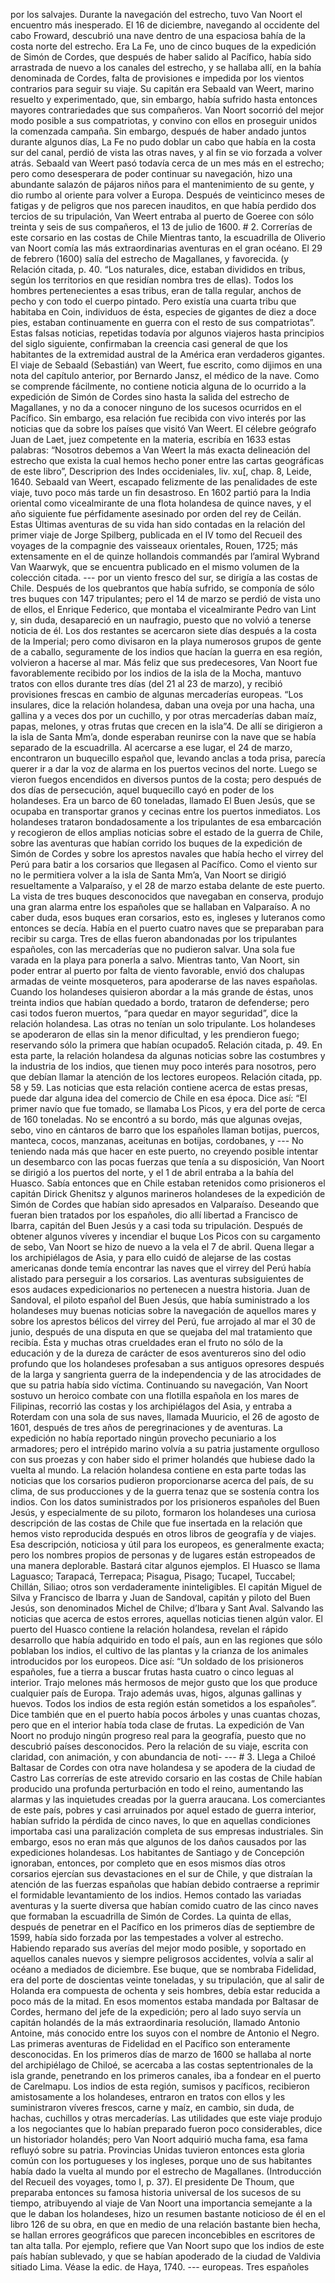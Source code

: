 por los salvajes. Durante la navegación del estrecho, tuvo Van Noort el encuentro más inesperado. El 16 de diciembre, navegando al occidente del cabo Froward, descubrió una nave dentro de una espaciosa bahía de la costa norte del estrecho. Era La Fe, uno de cinco buques de la expedición de Simón de Cordes, que después de haber salido al Pacífico, había sido arrastrada de nuevo a los canales del estrecho, y se hallaba allí, en la bahía denominada de Cordes, falta de provisiones e impedida por los vientos contrarios para seguir su viaje. Su capitán era Sebaald van Weert, marino resuelto y experimentado, que, sin embargo, había sufrido hasta entonces mayores contrariedades que sus compañeros. Van Noort socorrió del mejor modo posible a sus compatriotas, y convino con ellos en proseguir unidos la comenzada campaña. Sin embargo, después de haber andado juntos durante algunos días, La Fe no pudo doblar un cabo que había en la costa sur del canal, perdió de vista las otras naves, y al fin se vio forzada a volver atrás. Sebaald van Weert pasó todavía cerca de un mes más en el estrecho; pero como desesperara de poder continuar su navegación, hizo una abundante salazón de pájaros niños para el mantenimiento de su gente, y dio rumbo al oriente para volver a Europa. Después de veinticinco meses de fatigas y de peligros que nos parecen inauditos, en que había perdido dos tercios de su tripulación, Van Weert entraba al puerto de Goeree con sólo treinta y seis de sus compañeros, el 13 de julio de 1600. # 2. Correrías de este corsario en las costas de Chile Mientras tanto, la escuadrilla de Oliverio van Noort comía las más extraordinarias aventuras en el gran océano. El 29 de febrero (1600) salía del estrecho de Magallanes, y favorecida. (y Relación citada, p. 40. “Los naturales, dice, estaban divididos en tribus, según los territorios en que residían nombra tres de ellas). Todos los hombres pertenecientes a esas tribus, eran de talla regular, anchos de pecho y con todo el cuerpo pintado. Pero existía una cuarta tribu que habitaba en Coin, individuos de ésta, especies de gigantes de diez a doce pies, estaban continuamente en guerra con el resto de sus compatriotas”. Estas falsas noticias, repetidas todavía por algunos viajeros hasta principios del siglo siguiente, confirmaban la creencia casi general de que los habitantes de la extremidad austral de la América eran verdaderos gigantes. El viaje de Sebaald (Sebastián) van Weert, fue escrito, como dijimos en una nota del capítulo anterior, por Bernardo Jansz, el médico de la nave. Como se comprende fácilmente, no contiene noticia alguna de lo ocurrido a la expedición de Simón de Cordes sino hasta la salida del estrecho de Magallanes, y no da a conocer ninguno de los sucesos ocurridos en el Pacífico. Sin embargo, esa relación fue recibida con vivo interés por las noticias que da sobre los países que visitó Van Weert. El célebre geógrafo Juan de Laet, juez competente en la materia, escribía en 1633 estas palabras: “Nosotros debemos a Van Weert la más exacta delineación del estrecho que exista la cual hemos hecho poner entre las cartas geográficas de este libro”, Descriprion des Indes occideniales, liv. xu[, chap. 8, Leide, 1640. Sebaald van Weert, escapado felizmente de las penalidades de este viaje, tuvo poco más tarde un fin desastroso. En 1602 partió para la India oriental como vicealmirante de una flota holandesa de quince naves, y el año siguiente fue pérfidamente asesinado por orden del rey de Ceilán. Estas Últimas aventuras de su vida han sido contadas en la relación del primer viaje de Jorge Spilberg, publicada en el IV tomo del Recueil des voyages de la compagnie des vaisseaux orientales, Rouen, 1725; más extensamente en el de quinze hollandois commandés par l’amiral Wybrand Van Waarwyk, que se encuentra publicado en el mismo volumen de la colección citada. --- por un viento fresco del sur, se dirigía a las costas de Chile. Después de los quebrantos que había sufrido, se componía de sólo tres buques con 147 tripulantes; pero el 14 de marzo se perdió de vista uno de ellos, el Enrique Federico, que montaba el vicealmirante Pedro van Lint y, sin duda, desapareció en un naufragio, puesto que no volvió a tenerse noticia de él. Los dos restantes se acercaron siete días después a la costa de la Imperial; pero como divisaron en la playa numerosos grupos de gente de a caballo, seguramente de los indios que hacían la guerra en esa región, volvieron a hacerse al mar. Más feliz que sus predecesores, Van Noort fue favorablemente recibido por los indios de la isla de la Mocha, mantuvo tratos con ellos durante tres días (del 21 al 23 de marzo), y recibió provisiones frescas en cambio de algunas mercaderías europeas. “Los insulares, dice la relación holandesa, daban una oveja por una hacha, una gallina y a veces dos por un cuchillo, y por otras mercaderías daban maíz, papas, melones, y otras frutas que crecen en la isla”4. De allí se dirigieron a la isla de Santa Mm’a, donde esperaban reunirse con la nave que se había separado de la escuadrilla. Al acercarse a ese lugar, el 24 de marzo, encontraron un buquecillo español que, levando anclas a toda prisa, parecía querer ir a dar la voz de alarma en los puertos vecinos del norte. Luego se vieron fuegos encendidos en diversos puntos de la costa; pero después de dos días de persecución, aquel buquecillo cayó en poder de los holandeses. Era un barco de 60 toneladas, llamado El Buen Jesús, que se ocupaba en transportar granos y cecinas entre los puertos inmediatos. Los holandeses trataron bondadosamente a los tripulantes de esa embarcación y recogieron de ellos amplias noticias sobre el estado de la guerra de Chile, sobre las aventuras que habían corrido los buques de la expedición de Simón de Cordes y sobre los aprestos navales que había hecho el virrey del Perú para batir a los corsarios que llegasen al Pacífico. Como el viento sur no le permitiera volver a la isla de Santa Mm’a, Van Noort se dirigió resueltamente a Valparaíso, y el 28 de marzo estaba delante de este puerto. La vista de tres buques desconocidos que navegaban en conserva, produjo una gran alarma entre los españoles que se hallaban en Valparaíso. A no caber duda, esos buques eran corsarios, esto es, ingleses y luteranos como entonces se decía. Había en el puerto cuatro naves que se preparaban para recibir su carga. Tres de ellas fueron abandonadas por los tripulantes españoles, con las mercaderías que no pudieron salvar. Una sola fue varada en la playa para ponerla a salvo. Mientras tanto, Van Noort, sin poder entrar al puerto por falta de viento favorable, envió dos chalupas armadas de veinte mosqueteros, para apoderarse de las naves españolas. Cuando los holandeses quisieron abordar a la más grande de éstas, unos treinta indios que habían quedado a bordo, trataron de defenderse; pero casi todos fueron muertos, “para quedar en mayor seguridad”, dice la relación holandesa. Las otras no tenían un solo tripulante. Los holandeses se apoderaron de ellas sin la menor dificultad, y les prendieron fuego; reservando sólo la primera que habían ocupado5. Relación citada, p. 49. En esta parte, la relación holandesa da algunas noticias sobre las costumbres y la industria de los indios, que tienen muy poco interés para nosotros, pero que debían llamar la atención de los lectores europeos. Relación citada, pp. 58 y 59. Las noticias que esta relación contiene acerca de estas presas, puede dar alguna idea del comercio de Chile en esa época. Dice así: “El primer navío que fue tomado, se llamaba Los Picos, y era del porte de cerca de 160 toneladas. No se encontró a su bordo, más que algunas ovejas, sebo, vino en cántaros de barro que los españoles llaman botijas, puercos, manteca, cocos, manzanas, aceitunas en botijas, cordobanes, y --- No teniendo nada más que hacer en este puerto, no creyendo posible intentar un desembarco con las pocas fuerzas que tenía a su disposición, Van Noort se dirigió a los puertos del norte, y el 1 de abril entraba a la bahía del Huasco. Sabía entonces que en Chile estaban retenidos como prisioneros el capitán Dirick Ghenitsz y algunos marineros holandeses de la expedición de Simón de Cordes que habían sido apresados en Valparaíso. Deseando que fueran bien tratados por los españoles, dio allí libertad a Francisco de Ibarra, capitán del Buen Jesús y a casi toda su tripulación. Después de obtener algunos víveres y incendiar el buque Los Picos con su cargamento de sebo, Van Noort se hizo de nuevo a la vela el 7 de abril. Quena llegar a los archipiélagos de Asia, y para ello cuidó de alejarse de las costas americanas donde temía encontrar las naves que el virrey del Perú había alistado para perseguir a los corsarios. Las aventuras subsiguientes de esos audaces expedicionarios no pertenecen a nuestra historia. Juan de Sandoval, el piloto español del Buen Jesús, que había suministrado a los holandeses muy buenas noticias sobre la navegación de aquellos mares y sobre los aprestos bélicos del virrey del Perú, fue arrojado al mar el 30 de junio, después de una disputa en que se quejaba del mal tratamiento que recibía. Ésta y muchas otras crueldades eran el fruto no sólo de la educación y de la dureza de carácter de esos aventureros sino del odio profundo que los holandeses profesaban a sus antiguos opresores después de la larga y sangrienta guerra de la independencia y de las atrocidades de que su patria había sido víctima. Continuando su navegación, Van Noort sostuvo un heroico combate con una flotilla española en los mares de Filipinas, recorrió las costas y los archipiélagos del Asia, y entraba a Roterdam con una sola de sus naves, llamada Muuricio, el 26 de agosto de 1601, después de tres años de peregrinaciones y de aventuras. La expedición no había reportado ningún provecho pecuniario a los armadores; pero el intrépido marino volvía a su patria justamente orgulloso con sus proezas y con haber sido el primer holandés que hubiese dado la vuelta al mundo. La relación holandesa contiene en esta parte todas las noticias que los corsarios pudieron proporcionarse acerca del país, de su clima, de sus producciones y de la guerra tenaz que se sostenía contra los indios. Con los datos suministrados por los prisioneros españoles del Buen Jesús, y especialmente de su piloto, formaron los holandeses una curiosa descripción de las costas de Chile que fue insertada en la relación que hemos visto reproducida después en otros libros de geografía y de viajes. Esa descripción, noticiosa y útil para los europeos, es generalmente exacta; pero los nombres propios de personas y de lugares están estropeados de una manera deplorable. Bastará citar algunos ejemplos. El Huasco se llama Laguasco; Tarapacá, Terrepaca; Pisagua, Pisago; Tucapel, Tuccabel; Chillán, Siliao; otros son verdaderamente ininteligibles. El capitán Miguel de Silva y Francisco de Ibarra y Juan de Sandoval, capitán y piloto del Buen Jesús, son denominados Michel de Chilve; d’Ibara y Sant Aval. Salvando las noticias que acerca de estos errores, aquellas noticias tienen algún valor. El puerto del Huasco contiene la relación holandesa, revelan el rápido desarrollo que había adquirido en todo el país, aun en las regiones que sólo poblaban los indios, el cultivo de las plantas y la crianza de los animales introducidos por los europeos. Dice así: “Un soldado de los prisioneros españoles, fue a tierra a buscar frutas hasta cuatro o cinco leguas al interior. Trajo melones más hermosos de mejor gusto que los que produce cualquier país de Europa. Trajo además uvas, higos, algunas gallinas y huevos. Todos los indios de esta región están sometidos a los españoles”. Dice también que en el puerto había pocos árboles y unas cuantas chozas, pero que en el interior había toda clase de frutas. La expedición de Van Noort no produjo ningún progreso real para la geografía, puesto que no descubrió países desconocidos. Pero la relación de su viaje, escrita con claridad, con animación, y con abundancia de noti- --- # 3. Llega a Chiloé Baltasar de Cordes con otra nave holandesa y se apodera de la ciudad de Castro Las correrías de este atrevido corsario en las costas de Chile habían producido una profunda perturbación en todo el reino, aumentando las alarmas y las inquietudes creadas por la guerra araucana. Los comerciantes de este país, pobres y casi arruinados por aquel estado de guerra interior, habían sufrido la pérdida de cinco naves, lo que en aquellas condiciones importaba casi una paralización completa de sus empresas industriales. Sin embargo, esos no eran más que algunos de los daños causados por las expediciones holandesas. Los habitantes de Santiago y de Concepción ignoraban, entonces, por completo que en esos mismos días otros corsarios ejercían sus devastaciones en el sur de Chile, y que distraían la atención de las fuerzas españolas que habían debido contraerse a reprimir el formidable levantamiento de los indios. Hemos contado las variadas aventuras y la suerte diversa que habían comido cuatro de las cinco naves que formaban la escuadrilla de Simón de Cordes. La quinta de ellas, después de penetrar en el Pacífico en los primeros días de septiembre de 1599, había sido forzada por las tempestades a volver al estrecho. Habiendo reparado sus averías del mejor modo posible, y soportado en aquellos canales nuevos y siempre peligrosos accidentes, volvía a salir al océano a mediados de diciembre. Ese buque, que se nombraba Fidelidad, era del porte de doscientas veinte toneladas, y su tripulación, que al salir de Holanda era compuesta de ochenta y seis hombres, debía estar reducida a poco más de la mitad. En esos momentos estaba mandada por Baltasar de Cordes, hermano del jefe de la expedición; pero al lado suyo servía un capitán holandés de la más extraordinaria resolución, llamado Antonio Antoine, más conocido entre los suyos con el nombre de Antonio el Negro. Las primeras aventuras de Fidelidad en el Pacífico son enteramente desconocidas. En los primeros días de marzo de 1600 se hallaba al norte del archipiélago de Chiloé, se acercaba a las costas septentrionales de la isla grande, penetrando en los primeros canales, iba a fondear en el puerto de Carelmapu. Los indios de esta región, sumisos y pacíficos, recibieron amistosamente a los holandeses, entraron en tratos con ellos y les suministraron víveres frescos, carne y maíz, en cambio, sin duda, de hachas, cuchillos y otras mercaderías. Las utilidades que este viaje produjo a los negociantes que lo habían preparado fueron poco considerables, dice un historiador holandés; pero Van Noort adquirió mucha fama, esa fama refluyó sobre su patria. Provincias Unidas tuvieron entonces esta gloria común con los portugueses y los ingleses, porque uno de sus habitantes había dado la vuelta al mundo por el estrecho de Magallanes. (Introducción del Recueil des voyages, tomo I, p. 37). El presidente De Thoum, que preparaba entonces su famosa historia universal de los sucesos de su tiempo, atribuyendo al viaje de Van Noort una importancia semejante a la que le daban los holandeses, hizo un resumen bastante noticioso de él en el libro 126 de su obra, en que en medio de una relación bastante bien hecha, se hallan errores geográficos que parecen inconcebibles en escritores de tan alta talla. Por ejemplo, refiere que Van Noort supo que los indios de este país habían sublevado, y que se habían apoderado de la ciudad de Valdivia sitiado Lima. Véase la edic. de Haya, 1740. --- europeas. Tres españoles